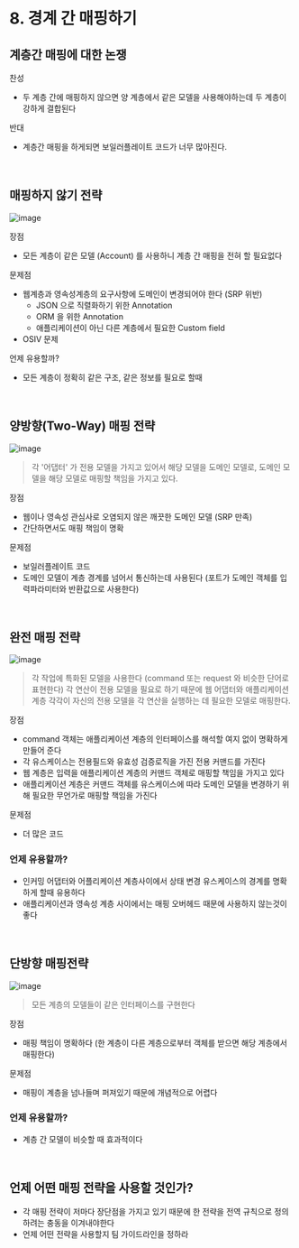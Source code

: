 # 8. 경계 간 매핑하기

## 계층간 매핑에 대한 논쟁

찬성

- 두 계층 간에 매핑하지 않으면 양 계층에서 같은 모델을 사용해야하는데 두 계층이 강하게 결합된다

반대

- 계층간 매핑을 하게되면 보일러플레이트 코드가 너무 많아진다.

<br>

## 매핑하지 않기 전략

![image](https://user-images.githubusercontent.com/16996054/158038978-6df3433b-7000-4076-a7fe-29b8c1641308.png)


장점

- 모든 계층이 같은 모델 (Account) 를 사용하니 계층 간 매핑을 전혀 할 필요없다

문제점

- 웹계층과 영속성계층의 요구사항에 도메인이 변경되어야 한다 (SRP 위반)
    - JSON 으로 직렬화하기 위한 Annotation
    - ORM 을 위한 Annotation
    - 애플리케이션이 아닌 다른 계층에서 필요한 Custom field
- OSIV 문제

언제 유용할까?

- 모든 계층이 정확히 같은 구조, 같은 정보를 필요로 할때


<br>


## 양방향(Two-Way) 매핑 전략

![image](https://user-images.githubusercontent.com/16996054/158038986-7c3471d9-e295-46ef-97a9-497fcc7f37fd.png)

> 각 '어댑터' 가 전용 모델을 가지고 있어서 해당 모델을 도메인 모델로, 도메인 모델을 해당 모델로 매핑할 책임을 가지고 있다.

장점

- 웹이나 영속성 관심사로 오염되지 않은 깨끗한 도메인 모델 (SRP 만족)
- 간단하면서도 매핑 책임이 명확

문제점

- 보일러플레이트 코드
- 도메인 모델이 계층 경계를 넘어서 통신하는데 사용된다 (포트가 도메인 객체를 입력파라미터와 반환값으로 사용한다)


<br>


## 완전 매핑 전략

![image](https://user-images.githubusercontent.com/16996054/158038992-3a9acefa-276b-42fa-8080-7035ba3c44a8.png)

> 각 작업에 특화된 모델을 사용한다 (command 또는 request 와 비슷한 단어로 표현한다)
> 각 연산이 전용 모델을 필요로 하기 때문에 웹 어댑터와 애플리케이션 계층 각각이 자신의 전용 모델을 각 연산을 실행하는 데 필요한 모델로 매핑한다.


장점

- command 객체는 애플리케이션 계층의 인터페이스를 해석할 여지 없이 명확하게 만들어 준다
- 각 유스케이스는 전용필드와 유효성 검증로직을 가진 전용 커맨드를 가진다
- 웹 계층은 입력을 애플리케이션 계층의 커맨드 객체로 매핑할 책임을 가지고 있다
- 애플리케이션 계층은 커맨드 객체를 유스케이스에 따라 도메인 모델을 변경하기 위해 필요한 무언가로 매핑할 책임을 가진다


문제점

- 더 많은 코드

### 언제 유용할까?

- 인커밍 어댑터와 어플리케이션 계층사이에서 상태 변경 유스케이스의 경계를 명확하게 할때 유용하다
- 애플리케이션과 영속성 계층 사이에서는 매핑 오버헤드 때문에 사용하지 않는것이 좋다


<br>


## 단방향 매핑전략

![image](https://user-images.githubusercontent.com/16996054/158038999-46a4d1a8-bfef-4c29-9060-82544794bc1b.png)

> 모든 계층의 모델들이 같은 인터페이스를 구현한다


장점

- 매핑 책임이 명확하다 (한 계층이 다른 계층으로부터 객체를 받으면 해당 계층에서 매핑한다)

문제점

- 매핑이 계층을 넘나들며 퍼져있기 때문에 개념적으로 어렵다

### 언제 유용할까?

- 계층 간 모델이 비슷할 때 효과적이다


<br>


## 언제 어떤 매핑 전략을 사용할 것인가?

- 각 매핑 전략이 저마다 장단점을 가지고 있기 때문에 한 전략을 전역 규칙으로 정의하려는 충동을 이겨내야한다
- 언제 어떤 전략을 사용할지 팀 가이드라인을 정하라

